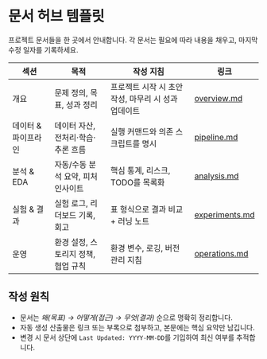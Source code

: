 # 문서 허브 템플릿

프로젝트 문서들을 한 곳에서 안내합니다. 각 문서는 필요에 따라 내용을 채우고, 마지막 수정 일자를 기록하세요.

| 섹션 | 목적 | 작성 지침 | 링크 |
| --- | --- | --- | --- |
| 개요 | 문제 정의, 목표, 성과 정리 | 프로젝트 시작 시 초안 작성, 마무리 시 성과 업데이트 | [overview.md](overview.md) |
| 데이터 & 파이프라인 | 데이터 자산, 전처리·학습·추론 흐름 | 실행 커맨드와 의존 스크립트를 명시 | [pipeline.md](pipeline.md) |
| 분석 & EDA | 자동/수동 분석 요약, 피처 인사이트 | 핵심 통계, 리스크, TODO를 목록화 | [analysis.md](analysis.md) |
| 실험 & 결과 | 실험 로그, 리더보드 기록, 회고 | 표 형식으로 결과 비교 + 러닝 노트 | [experiments.md](experiments.md) |
| 운영 | 환경 설정, 스토리지 정책, 협업 규칙 | 환경 변수, 로깅, 버전 관리 지침 | [operations.md](operations.md) |

## 작성 원칙
- 문서는 *왜(목표) → 어떻게(접근) → 무엇(결과)* 순으로 명확히 정리합니다.
- 자동 생성 산출물은 링크 또는 부록으로 첨부하고, 본문에는 핵심 요약만 남깁니다.
- 변경 시 문서 상단에 `Last Updated: YYYY-MM-DD`를 기입하여 최신 여부를 추적합니다.
